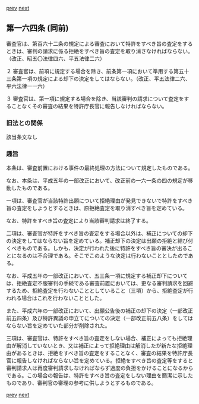 [prev](/specific/markdowns/特許法/227_Mp-Ch_6-At_163.md)
[next](/specific/markdowns/特許法/229_Mp-Ch_6-At_164_2.md)
## 第一六四条 (同前)
審査官は、第百六十二条の規定による審査において特許をすべき旨の査定をするときは、審判の請求に係る拒絶をすべき旨の査定を取り消さなければならない。（改正、昭五〇法律四六、平五法律二六）

２ 審査官は、前項に規定する場合を除き、前条第一項において準用する第五十三条第一項の規定による却下の決定をしてはならない。（改正、平五法律二六、平六法律一一六）

３ 審査官は、第一項に規定する場合を除き、当該審判の請求について査定をすることなくその審査の結果を特許庁長官に報告しなければならない。


### 旧法との関係
該当条文なし

### 趣旨
本条は、審査前置における事件の最終処理の方法について規定したものである。

なお、本条は、平成五年の一部改正において、改正前の一六一条の四の規定が移動したものである。

一項は、審査官が当該特許出願について拒絶理由が発見できないで特許をすべき旨の査定をしようとするときは、原拒絶査定を取り消すべき旨を定めている。

なお、特許をすべき旨の査定により当該審判請求は終了する。

二項は、審査官が特許をすべき旨の査定をする場合以外は、補正についての却下の決定をしてはならない旨を定めている。補正却下の決定は出願の拒絶と結び付くべきものである。しかも、決定が行われた後に特許をすべき旨の審決が出ることになるのは不合理である。そこでこのような決定は行わないこととしたのである。

なお、平成五年の一部改正において、五三条一項に規定する補正却下については、拒絶査定不服審判の手続である審査前置においては、更なる審判請求を回避するため、拒絶査定を行わないこととしていること（三項）から、拒絶査定が行われる場合はこれを行わないこととした。

また、平成六年の一部改正において、出願公告後の補正の却下の決定（一部改正前五四条）及び特許異議の申立てについての決定（一部改正前五八条）をしてはならない旨を定めていた部分が削除された。

三項は、審査官は、特許をすべき旨の査定をしない場合、補正によっても拒絶理由が解消していないとき、又は補正によって拒絶理由は解消したが新たな拒絶理由があるときは、拒絶をすべき旨の査定をすることなく、審査の結果を特許庁長官に報告しなければならない旨を定めている。拒絶をすべき旨の査定等をすると審判請求人は再度審判請求しなければならず過度の負担をかけることになるからである。この場合の報告は、特許をすべき旨の査定をしない理由を簡潔に示したものであり、審判官の審理の参考に供しようとするものである。


[prev](/specific/markdowns/特許法/227_Mp-Ch_6-At_163.md)
[next](/specific/markdowns/特許法/229_Mp-Ch_6-At_164_2.md)